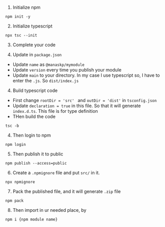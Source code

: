 1. Initialize npm
```
npm init -y
```

2. Initialize typescript
```
npx tsc --init
```

3. Complete your code

4. Update in `package.json`
- Update `name` as `@manaskp/mymodule`
- Update `version` every time you publish your module
- Update `main` to your directory. In my case I use typescript so, I have to enter the `.js`. So `dist/index.js`

4. Build typescript code
- First change `rootDir = 'src' ` and `outDir = 'dist'` in `tsconfig.json`
- Update `declaration = true` in this file. So that it will generate `index.d.ts`. This file is for type definition
- THen build the code
```
tsc -b
```

4. Then login to npm
```
npm login
```
5. Then publish it to public
```
npm publish --access=public
```
6. Create a `.npmignore` file and put `src/` in it.
```
npx npmignore
```
7. Pack the published file, and it will generate `.zip` file
```
npm pack
```

8. Then import in ur needed place, by
```
npm i {npm module name}
```